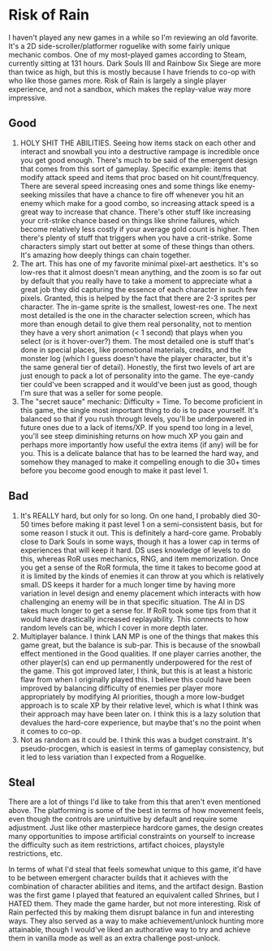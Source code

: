 # Risk of Rain
I haven't played any new games in a while so I'm reviewing an old favorite. It's a 2D side-scroller/platformer roguelike with some fairly unique mechanic combos. One of my most-played games according to Steam, currently sitting at 131 hours. Dark Souls III and Rainbow Six Siege are more than twice as high, but this is mostly because I have friends to co-op with who like those games more. Risk of Rain is largely a single player experience, and not a sandbox, which makes the replay-value way more impressive.

## Good
1. HOLY SHIT THE ABILITIES. Seeing how items stack on each other and interact and snowball you into a destructive rampage is incredible once you get good enough. There's much to be said of the emergent design that comes from this sort of gameplay. Specific example: items that modify attack speed and items that proc based on hit count/frequency. There are several speed increasing ones and some things like enemy-seeking missiles that have a chance to fire off whenever you hit an enemy which make for a good combo, so increasing attack speed is a great way to increase that chance. There's other stuff like increasing your crit-strike chance based on things like shrine failures, which become relatively less costly if your average gold count is higher. Then there's plenty of stuff that triggers when you have a crit-strike. Some characters simply start out better at some of these things than others. It's amazing how deeply things can chain together.
2. The art. This has one of my favorite minimal pixel-art aesthetics. It's so low-res that it almost doesn't mean anything, and the zoom is so far out by default that you really have to take a moment to appreciate what a great job they did capturing the essence of each character in such few pixels. Granted, this is helped by the fact that there are 2-3 sprites per character. The in-game sprite is the smallest, lowest-res one. The next most detailed is the one in the character selection screen, which has more than enough detail to give them real personality, not to mention they have a very short animation (< 1 second) that plays when you select (or is it hover-over?) them. The most detailed one is stuff that's done in special places, like promotional materials, credits, and the monster log (which I guess doesn't have the player character, but it's the same general tier of detail). Honestly, the first two levels of art are just enough to pack a lot of personality into the game. The eye-candy tier could've been scrapped and it would've been just as good, though I'm sure that was a seller for some people.
3. The "secret sauce" mechanic: Difficulty = Time. To become proficient in this game, the single most important thing to do is to pace yourself. It's balanced so that if you rush through levels, you'll be underpowered in future ones due to a lack of items/XP. If you spend too long in a level, you'll see steep diminishing returns on how much XP you gain and perhaps more importantly how useful the extra items (if any) will be for you. This is a delicate balance that has to be learned the hard way, and somehow they managed to make it compelling enough to die 30+ times before you become good enough to make it past level 1.

## Bad
1. It's REALLY hard, but only for so long. On one hand, I probably died 30-50 times before making it past level 1 on a semi-consistent basis, but for some reason I stuck it out. This is definitely a hard-core game. Probably close to Dark Souls in some ways, though it has a lower cap in terms of experiences that will keep it hard. DS uses knowledge of levels to do this, whereas RoR uses mechanics, RNG, and item memorization. Once you get a sense of the RoR formula, the time it takes to become good at it is limited by the kinds of enemies it can throw at you which is relatively small. DS keeps it harder for a much longer time by having more variation in level design and enemy placement which interacts with how challenging an enemy will be in that specific situation. The AI in DS takes much longer to get a sense for. If RoR took some tips from that it would have drastically increased replayability. This connects to how random levels can be, which I cover in more depth later.
2. Multiplayer balance. I think LAN MP is one of the things that makes this game great, but the balance is sub-par. This is because of the snowball effect mentioned in the Good qualities. If one player carries another, the other player(s) can end up permanently underpowered for the rest of the game. This got improved later, I think, but this is at least a historic flaw from when I originally played this. I believe this could have been improved by balancing difficulty of enemies per player more appropriately by modifying AI priorities, though a more low-budget approach is to scale XP by their relative level, which is what I think was their approach may have been later on. I think this is a lazy solution that devalues the hard-core experience, but maybe that's no the point when it comes to co-op.
3. Not as random as it could be. I think this was a budget constraint. It's pseudo-procgen, which is easiest in terms of gameplay consistency, but it led to less variation than I expected from a Roguelike.

## Steal

There are a lot of things I'd like to take from this that aren't even mentioned above. The platforming is some of the best in terms of how movement feels, even though the controls are unintuitive by default and require some adjustment. Just like other masterpiece hardcore games, the design creates many opportunities to impose artificial constraints on yourself to increase the difficulty such as item restrictions, artifact choices, playstyle restrictions, etc.

In terms of what I'd steal that feels somewhat unique to this game, it'd have to be between emergent character builds that it achieves with the combination of character abilities and items, and the artifact design. Bastion was the first game I played that featured an equivalent called Shrines, but I HATED them. They made the game harder, but not more interesting. Risk of Rain perfected this by making them disrupt balance in fun and interesting ways. They also served as a way to make achievement/unlock hunting more attainable, though I would've liked an authorative way to try and achieve them in vanilla mode as well as an extra challenge post-unlock.
